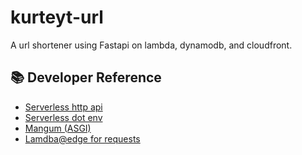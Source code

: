 # kurteyt-url

A url shortener using Fastapi on lambda, dynamodb, and cloudfront.

## &#x1F4DA; Developer Reference

- [Serverless http api](https://www.serverless.com/framework/docs/providers/aws/events/http-api/)
- [Serverless dot env](https://github.com/neverendingqs/serverless-dotenv-plugin)
- [Mangum (ASGI)](https://mangum.io/)
- [Lamdba@edge for requests](https://docs.aws.amazon.com/AmazonCloudFront/latest/DeveloperGuide/lambda-generating-http-responses-in-requests.html)
